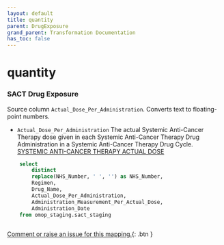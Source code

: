 ```yaml
---
layout: default
title: quantity
parent: DrugExposure
grand_parent: Transformation Documentation
has_toc: false
---
```

# quantity
### SACT Drug Exposure
Source column  `Actual_Dose_Per_Administration`.
Converts text to floating-point numbers.

* `Actual_Dose_Per_Administration` The actual Systemic Anti-Cancer Therapy dose given in each Systemic Anti-Cancer Therapy Drug Administration in a Systemic Anti-Cancer Therapy Drug Cycle. [SYSTEMIC ANTI-CANCER THERAPY ACTUAL DOSE](https://www.datadictionary.nhs.uk/data_elements/systemic_anti-cancer_therapy_actual_dose.html)

```sql
	select
		distinct
		replace(NHS_Number, ' ', '') as NHS_Number,
		Regimen,
		Drug_Name,
		Actual_Dose_Per_Administration,
		Administration_Measurement_Per_Actual_Dose,
		Administration_Date
	from omop_staging.sact_staging
	
```


[Comment or raise an issue for this mapping.](https://github.com/answerdigital/oxford-omop-data-mapper/issues/new?title=OMOP%20DrugExposure%20table%20quantity%20field%20SACT%20Drug%20Exposure%20mapping){: .btn }
